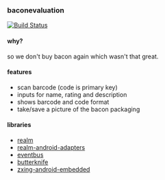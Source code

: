 ### baconevaluation
[![Build Status](https://build.eberlein.io/buildStatus/icon?job=android_baconevaluation)](https://build.eberlein.io/job/android_baconevaluation/)
#### why?
so we don't buy bacon again which wasn't that great.
#### features
- scan barcode (code is primary key)
- inputs for name, rating and description
- shows barcode and code format
- take/save a picture of the bacon packaging
#### libraries
- [realm](https://github.com/realm/realm-java)
- [realm-android-adapters](https://github.com/realm/realm-android-adapters)
- [eventbus](https://github.com/greenrobot/EventBus)
- [butterknife](https://github.com/JakeWharton/butterknife)
- [zxing-android-embedded](https://github.com/journeyapps/zxing-android-embedded)
